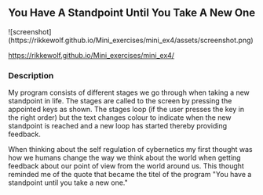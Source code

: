 <h2>You Have A Standpoint Until You Take A New One</h2>
![screenshot](https://rikkewolf.github.io/Mini_exercises/mini_ex4/assets/screenshot.png)

https://rikkewolf.github.io/Mini_exercises/mini_ex4/

<h3>Description</h3>
My program consists of different stages we go through when taking a new standpoint in life. 
The stages are called to the screen by pressing the appointed keys as shown. 
The stages loop (if the user presses the key in the right order) but the text changes colour to 
indicate when the new standpoint is reached and a new loop has started thereby providing feedback. 

When thinking about the self regulation of cybernetics my first thought was how we humans change the way we think 
about the world when getting feedback about our point of view from the world around us. This thought reminded me of the quote that became 
the titel of the program "You have a standpoint until you take a new one."
